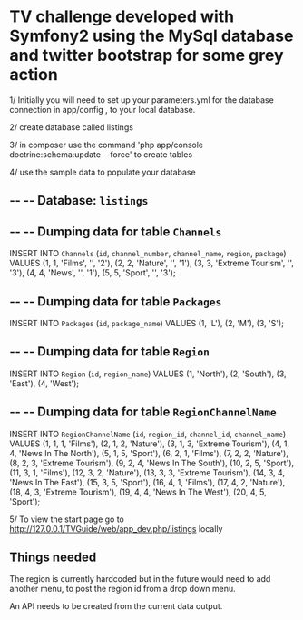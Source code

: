 TV challenge developed with Symfony2 using the MySql database and twitter bootstrap for some grey action
==========

1/ Initially you will need to set up your parameters.yml for the database connection in app/config , to your local database. 

2/ create database called listings

3/ in composer use the command 'php app/console doctrine:schema:update --force' to create tables

4/ use the sample data to populate your database 

--
-- Database: `listings`
--

--
-- Dumping data for table `Channels`
--

INSERT INTO `Channels` (`id`, `channel_number`, `channel_name`, `region`, `package`) VALUES
(1, 1, 'Films', '', '2'),
(2, 2, 'Nature', '', '1'),
(3, 3, 'Extreme Tourism', '', '3'),
(4, 4, 'News', '', '1'),
(5, 5, 'Sport', '', '3');

--
-- Dumping data for table `Packages`
--

INSERT INTO `Packages` (`id`, `package_name`) VALUES
(1, 'L'),
(2, 'M'),
(3, 'S');

--
-- Dumping data for table `Region`
--

INSERT INTO `Region` (`id`, `region_name`) VALUES
(1, 'North'),
(2, 'South'),
(3, 'East'),
(4, 'West');

--
-- Dumping data for table `RegionChannelName`
--

INSERT INTO `RegionChannelName` (`id`, `region_id`, `channel_id`, `channel_name`) VALUES
(1, 1, 1, 'Films'),
(2, 1, 2, 'Nature'),
(3, 1, 3, 'Extreme Tourism'),
(4, 1, 4, 'News In The North'),
(5, 1, 5, 'Sport'),
(6, 2, 1, 'Films'),
(7, 2, 2, 'Nature'),
(8, 2, 3, 'Extreme Tourism'),
(9, 2, 4, 'News In The South'),
(10, 2, 5, 'Sport'),
(11, 3, 1, 'Films'),
(12, 3, 2, 'Nature'),
(13, 3, 3, 'Extreme Tourism'),
(14, 3, 4, 'News In The East'),
(15, 3, 5, 'Sport'),
(16, 4, 1, 'Films'),
(17, 4, 2, 'Nature'),
(18, 4, 3, 'Extreme Tourism'),
(19, 4, 4, 'News In The West'),
(20, 4, 5, 'Sport');


5/ To view the start page go to http://127.0.0.1/TVGuide/web/app_dev.php/listings locally

Things needed 
-----------------------------------------------------------

The region is currently hardcoded but in the future would need to add another menu, to post the region id from a drop down menu. 

An API needs to be created from the current data output. 



